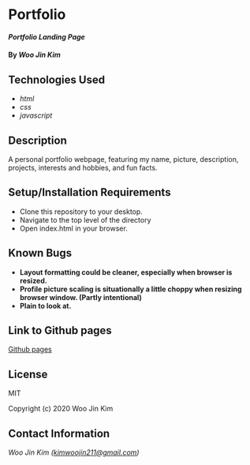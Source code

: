 # Portfolio

#### _Portfolio Landing Page_

#### By _**Woo Jin Kim**_

## Technologies Used

* _html_
* _css_
* _javascript_

## Description

A personal portfolio webpage, featuring my name, picture, description, projects, interests and hobbies, and fun facts.

## Setup/Installation Requirements

* Clone this repository to your desktop.
* Navigate to the top level of the directory
* Open index.html in your browser.

## Known Bugs

* **Layout formatting could be cleaner, especially when browser is resized.**
* **Profile picture scaling is situationally a little choppy when resizing browser window. (Partly intentional)**
* **Plain to look at.**
## Link to Github pages

[Github pages](https://300hhz.github.io/portfolio/)
## License

MIT

Copyright (c) 2020 Woo Jin Kim
## Contact Information

_Woo Jin Kim (kimwoojin211@gmail.com)_

